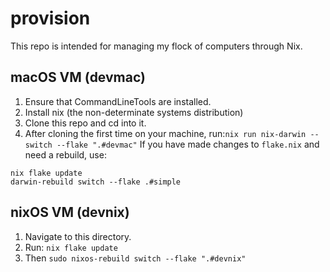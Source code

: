 # provision

This repo is intended for managing my flock of computers through Nix.

## macOS VM (devmac)

1. Ensure that CommandLineTools are installed.
2. Install nix (the non-determinate systems distribution)
3. Clone this repo and cd into it.
4. After cloning the first time on your machine, run:`nix run nix-darwin -- switch --flake ".#devmac"`
If you have made changes to `flake.nix` and need a rebuild, use:
```
nix flake update
darwin-rebuild switch --flake .#simple
```

## nixOS VM (devnix)

1. Navigate to this directory.
2. Run: `nix flake update`
3. Then `sudo nixos-rebuild switch --flake ".#devnix"`